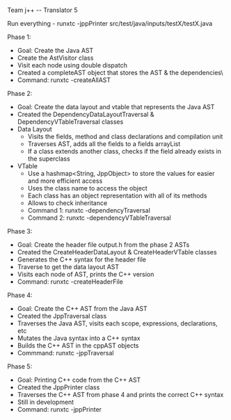 Team j++ -- Translator 5

Run everything - 
runxtc -jppPrinter src/test/java/inputs/testX/testX.java

Phase 1: 
- Goal: Create the Java AST
- Create the AstVisitor class
- Visit each node using double dispatch 
- Created a completeAST object that stores the AST & the dependencies\
- Command: runxtc -createAllAST <test-file-path-here>

Phase 2: 
- Goal: Create the data layout and vtable that represents the Java AST
- Created the DependencyDataLayoutTraversal & DependencyVTableTraversal classes
- Data Layout 
  - Visits the fields, method and class declarations and compilation unit
  - Traverses AST, adds all the fields to a fields arrayList 
  - If a class extends another class, checks if the field already exists in the superclass
- VTable 
  - Use a hashmap<String, JppObject> to store the values for easier and more efficient access
  - Uses the class name to access the object
  - Each class has an object representation with all of its methods
  - Allows to check inheritance
  - Command 1: runxtc -dependencyTraversal <test-file-path-here>
  - Command 2: runxtc -dependencyVTableTraversal <test-file-path-here>
  
Phase 3: 
- Goal: Create the header file output.h from the phase 2 ASTs 
- Created the CreateHeaderDataLayout & CreateHeaderVTable classes
- Generates the C++ syntax for the header file
- Traverse to get the data layout AST
- Visits each node of AST, prints the C++ version 
- Command: runxtc -createHeaderFile <test-file-path-here>

Phase 4: 
- Goal: Create the C++ AST from the Java AST
- Created the JppTraversal class
- Traverses the Java AST, visits each scope, expressions, declarations, etc
- Mutates the Java syntax into a C++ syntax 
- Builds the C++ AST in the cppAST objects
- Commmand: runxtc -jppTraversal <test-file-path-here>

Phase 5: 
- Goal: Printing C++ code from the C++ AST
- Created the JppPrinter class
- Traverses the C++ AST from phase 4 and prints the correct C++ syntax
- Still in development
- Command: runxtc -jppPrinter <test-file-path-here>


